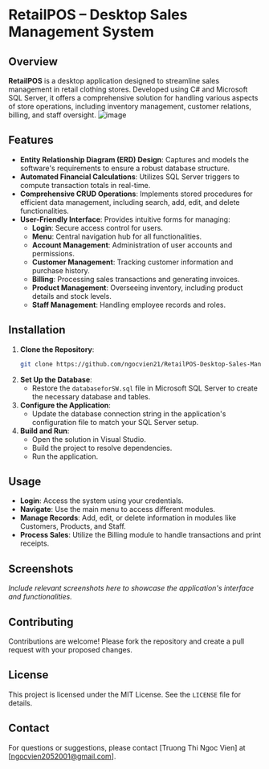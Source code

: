 # RetailPOS – Desktop Sales Management System

## Overview

**RetailPOS** is a desktop application designed to streamline sales management in retail clothing stores. Developed using C# and Microsoft SQL Server, it offers a comprehensive solution for handling various aspects of store operations, including inventory management, customer relations, billing, and staff oversight.
![image](https://github.com/user-attachments/assets/7f97adcc-0814-4a02-8702-18dd87ac9c39)


## Features

- **Entity Relationship Diagram (ERD) Design**: Captures and models the software's requirements to ensure a robust database structure.
- **Automated Financial Calculations**: Utilizes SQL Server triggers to compute transaction totals in real-time.
- **Comprehensive CRUD Operations**: Implements stored procedures for efficient data management, including search, add, edit, and delete functionalities.
- **User-Friendly Interface**: Provides intuitive forms for managing:
  - **Login**: Secure access control for users.
  - **Menu**: Central navigation hub for all functionalities.
  - **Account Management**: Administration of user accounts and permissions.
  - **Customer Management**: Tracking customer information and purchase history.
  - **Billing**: Processing sales transactions and generating invoices.
  - **Product Management**: Overseeing inventory, including product details and stock levels.
  - **Staff Management**: Handling employee records and roles.

## Installation

1. **Clone the Repository**:
   ```bash
   git clone https://github.com/ngocvien21/RetailPOS-Desktop-Sales-Management-System.git
   ```
2. **Set Up the Database**:
   - Restore the `databaseforSW.sql` file in Microsoft SQL Server to create the necessary database and tables.
3. **Configure the Application**:
   - Update the database connection string in the application's configuration file to match your SQL Server setup.
4. **Build and Run**:
   - Open the solution in Visual Studio.
   - Build the project to resolve dependencies.
   - Run the application.

## Usage

- **Login**: Access the system using your credentials.
- **Navigate**: Use the main menu to access different modules.
- **Manage Records**: Add, edit, or delete information in modules like Customers, Products, and Staff.
- **Process Sales**: Utilize the Billing module to handle transactions and print receipts.

## Screenshots

*Include relevant screenshots here to showcase the application's interface and functionalities.*

## Contributing

Contributions are welcome! Please fork the repository and create a pull request with your proposed changes.

## License

This project is licensed under the MIT License. See the `LICENSE` file for details.

## Contact

For questions or suggestions, please contact [Truong Thi Ngoc Vien] at [ngocvien2052001@gmail.com].
